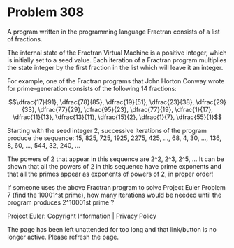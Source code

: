 #   Problem 308

   A program written in the programming language Fractran consists of a list
   of fractions.

   The internal state of the Fractran Virtual Machine is a positive integer,
   which is initially set to a seed value. Each iteration of a Fractran
   program multiplies the state integer by the first fraction in the list
   which will leave it an integer.

   For example, one of the Fractran programs that John Horton Conway wrote
   for prime-generation consists of the following 14 fractions:

   $$\dfrac{17}{91}, \dfrac{78}{85}, \dfrac{19}{51}, \dfrac{23}{38},
   \dfrac{29}{33}, \dfrac{77}{29}, \dfrac{95}{23}, \dfrac{77}{19},
   \dfrac{1}{17}, \dfrac{11}{13}, \dfrac{13}{11}, \dfrac{15}{2},
   \dfrac{1}{7}, \dfrac{55}{1}$$

   Starting with the seed integer 2, successive iterations of the program
   produce the sequence:
   15, 825, 725, 1925, 2275, 425, ..., 68, 4, 30, ..., 136, 8, 60, ..., 544,
   32, 240, ...

   The powers of 2 that appear in this sequence are 2^2, 2^3, 2^5, ...
   It can be shown that all the powers of 2 in this sequence have prime
   exponents and that all the primes appear as exponents of powers of 2, in
   proper order!

   If someone uses the above Fractran program to solve Project Euler Problem
   7 (find the 10001^st prime), how many iterations would be needed until the
   program produces 2^10001st prime ?

   Project Euler: Copyright Information | Privacy Policy

   The page has been left unattended for too long and that link/button is no
   longer active. Please refresh the page.
